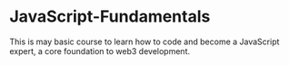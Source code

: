 # JavaScript-Fundamentals
This is may basic course to learn how to code and become a JavaScript expert, a core foundation to web3 development.

